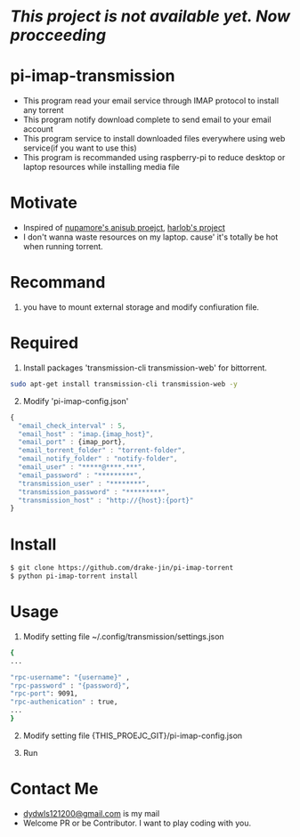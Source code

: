 # *This project is not available yet. Now procceeding*

# pi-imap-transmission  
 
 - This program read your email service through IMAP protocol to install any torrent
 - This program notify download complete to send email to your email account
 - This program service to install downloaded files everywhere using web service(if you want to use this)
 - This program is recommanded using raspberry-pi to reduce desktop or laptop resources while installing media file

# Motivate

 - Inspired of [nupamore's anisub proejct](https://github.com/nupamore/anisub), [harlob's project](https://github.com/harlov/e2transmission)
 - I don't wanna waste resources on my laptop. cause' it's totally be hot when running torrent.



# Recommand
   
 1. you have to mount external storage and modify confiuration file. 


# Required

 1. Install packages 'transmission-cli transmission-web' for bittorrent.  
    
  ``` bash
sudo apt-get install transmission-cli transmission-web -y
  ```

 2. Modify 'pi-imap-config.json'

  ``` js
{
    "email_check_interval" : 5,
    "email_host" : "imap.{imap_host}",
    "email_port" : {imap_port},
    "email_torrent_folder" : "torrent-folder",
    "email_notify_folder" : "notify-folder",
    "email_user" : "*****@****.***",
    "email_password" : "*********",
    "transmission_user" : "********",
    "transmission_password" : "*********",
    "transmission_host" : "http://{host}:{port}"
}
  ```

# Install 

 ``` bash
$ git clone https://github.com/drake-jin/pi-imap-torrent
$ python pi-imap-torrent install
 ```

# Usage

 1. Modify setting file  ~/.config/transmission/settings.json
  ``` bash
{
 ...

"rpc-username": "{username}" ,
"rpc-password" : "{password}",
"rpc-port": 9091,
"rpc-authenication" : true,
 ...
}
  ```

 2. Modify setting file {THIS_PROEJC_GIT}/pi-imap-config.json

 3. Run


# Contact Me
 
 - [dydwls121200@gmail.com](dydwls121200@gmail.com) is my mail
 - Welcome PR or be Contributor. I want to play coding with you.
